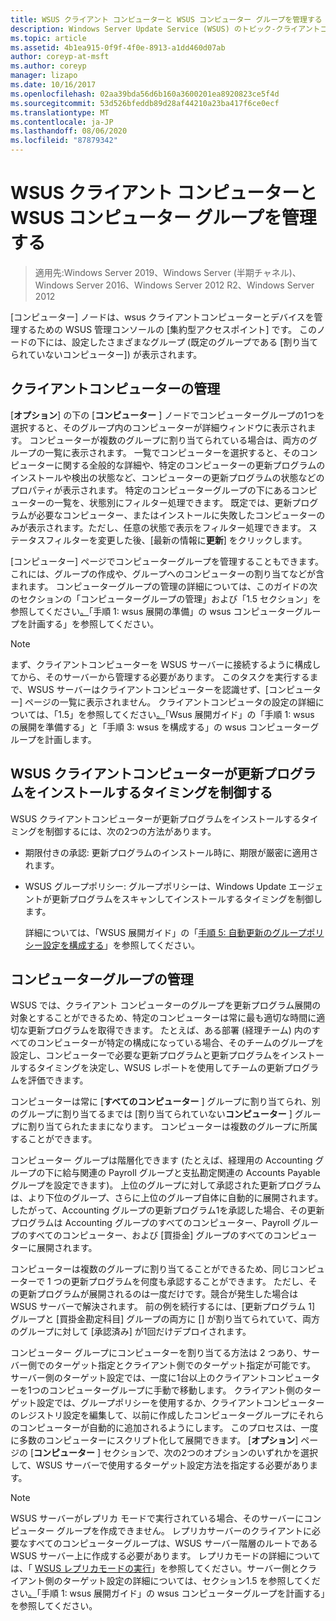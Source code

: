 ```yaml
---
title: WSUS クライアント コンピューターと WSUS コンピューター グループを管理する
description: Windows Server Update Service (WSUS) のトピック-クライアントコンピューターとグループを管理する方法
ms.topic: article
ms.assetid: 4b1ea915-0f9f-4f0e-8913-a1dd460d07ab
author: coreyp-at-msft
ms.author: coreyp
manager: lizapo
ms.date: 10/16/2017
ms.openlocfilehash: 02aa39bda56d6b160a3600201ea8920823ce5f4d
ms.sourcegitcommit: 53d526bfeddb89d28af44210a23ba417f6ce0ecf
ms.translationtype: MT
ms.contentlocale: ja-JP
ms.lasthandoff: 08/06/2020
ms.locfileid: "87879342"
---
```

# <a name="managing-wsus-client-computers-and-wsus-computer-groups"></a>WSUS クライアント コンピューターと WSUS コンピューター グループを管理する

>適用先:Windows Server 2019、Windows Server (半期チャネル)、Windows Server 2016、Windows Server 2012 R2、Windows Server 2012

[コンピューター] ノードは、wsus クライアントコンピューターとデバイスを管理するための WSUS 管理コンソールの [集約型アクセスポイント] です。 このノードの下には、設定したさまざまなグループ (既定のグループである [割り当てられていないコンピューター]) が表示されます。

## <a name="managing-client-computers"></a>クライアントコンピューターの管理
[**オプション**] の下の [**コンピューター** ] ノードでコンピューターグループの1つを選択すると、そのグループ内のコンピューターが詳細ウィンドウに表示されます。 コンピューターが複数のグループに割り当てられている場合は、両方のグループの一覧に表示されます。 一覧でコンピューターを選択すると、そのコンピューターに関する全般的な詳細や、特定のコンピューターの更新プログラムのインストールや検出の状態など、コンピューターの更新プログラムの状態などのプロパティが表示されます。 特定のコンピューターグループの下にあるコンピューターの一覧を、状態別にフィルター処理できます。 既定では、更新プログラムが必要なコンピューター、またはインストールに失敗したコンピューターのみが表示されます。ただし、任意の状態で表示をフィルター処理できます。 ステータスフィルターを変更した後、[最新の情報に**更新**] をクリックします。

[コンピューター] ページでコンピューターグループを管理することもできます。これには、グループの作成や、グループへのコンピューターの割り当てなどが含まれます。 コンピューターグループの管理の詳細については、このガイドの次のセクションの「コンピューターグループの管理」および「1.5 セクション」を参照してください[。](../plan/plan-your-wsus-deployment.md#15-plan-wsus-computer-groups)「手順 1: wsus 展開の準備」の wsus コンピューターグループを計画する」を参照してください。

> [!NOTE]
> まず、クライアントコンピューターを WSUS サーバーに接続するように構成してから、そのサーバーから管理する必要があります。 このタスクを実行するまで、WSUS サーバーはクライアントコンピューターを認識せず、[コンピューター] ページの一覧に表示されません。 クライアントコンピュータの設定の詳細については、「1.5」を参照してください[。](../plan/plan-your-wsus-deployment.md#15-plan-wsus-computer-groups)「Wsus 展開ガイド」の「手順 1: wsus の展開を準備する」と「手順 3: wsus を構成する」の wsus コンピューターグループを計画します。

## <a name="controlling-when-wsus-client-computers-install-updates"></a>WSUS クライアントコンピューターが更新プログラムをインストールするタイミングを制御する
WSUS クライアントコンピューターが更新プログラムをインストールするタイミングを制御するには、次の2つの方法があります。

-   期限付きの承認: 更新プログラムのインストール時に、期限が厳密に適用されます。

-   WSUS グループポリシー: グループポリシーは、Windows Update エージェントが更新プログラムをスキャンしてインストールするタイミングを制御します。

    詳細については、「WSUS 展開ガイド」の「[手順 5: 自動更新のグループポリシー設定を構成する](../deploy/4-configure-group-policy-settings-for-automatic-updates.md)」を参照してください。

## <a name="managing-computer-groups"></a>コンピューターグループの管理
WSUS では、クライアント コンピューターのグループを更新プログラム展開の対象とすることができるため、特定のコンピューターは常に最も適切な時間に適切な更新プログラムを取得できます。 たとえば、ある部署 (経理チーム) 内のすべてのコンピューターが特定の構成になっている場合、そのチームのグループを設定し、コンピューターで必要な更新プログラムと更新プログラムをインストールするタイミングを決定し、WSUS レポートを使用してチームの更新プログラムを評価できます。

コンピューターは常に [**すべてのコンピューター** ] グループに割り当てられ、別のグループに割り当てるまでは [割り当てられていない**コンピューター** ] グループに割り当てられたままになります。 コンピューターは複数のグループに所属することができます。

コンピューター グループは階層化できます (たとえば、経理用の Accounting グループの下に給与関連の Payroll グループと支払勘定関連の Accounts Payable グループを設定できます)。 上位のグループに対して承認された更新プログラムは、より下位のグループ、さらに上位のグループ自体に自動的に展開されます。 したがって、Accounting グループの更新プログラム1を承認した場合、その更新プログラムは Accounting グループのすべてのコンピューター、Payroll グループのすべてのコンピューター、および [買掛金] グループのすべてのコンピューターに展開されます。

コンピューターは複数のグループに割り当てることができるため、同じコンピューターで 1 つの更新プログラムを何度も承認することができます。 ただし、その更新プログラムが展開されるのは一度だけです。競合が発生した場合は WSUS サーバーで解決されます。 前の例を続行するには、[更新プログラム 1] グループと [買掛金勘定科目] グループの両方に [] が割り当てられていて、両方のグループに対して [承認済み] が1回だけデプロイされます。

コンピューター グループにコンピューターを割り当てる方法は 2 つあり、サーバー側でのターゲット指定とクライアント側でのターゲット指定が可能です。 サーバー側のターゲット設定では、一度に1台以上のクライアントコンピューターを1つのコンピューターグループに手動で移動します。 クライアント側のターゲット設定では、グループポリシーを使用するか、クライアントコンピューターのレジストリ設定を編集して、以前に作成したコンピューターグループにそれらのコンピューターが自動的に追加されるようにします。 このプロセスは、一度に多数のコンピューターにスクリプト化して展開できます。 [**オプション**] ページの [**コンピューター** ] セクションで、次の2つのオプションのいずれかを選択して、WSUS サーバーで使用するターゲット設定方法を指定する必要があります。

> [!NOTE]
> WSUS サーバーがレプリカ モードで実行されている場合、そのサーバーにコンピューター グループを作成できません。 レプリカサーバーのクライアントに必要なすべてのコンピューターグループは、WSUS サーバー階層のルートである WSUS サーバー上に作成する必要があります。 レプリカモードの詳細については、「 [WSUS レプリカモードの実行](running-wsus-replica-mode.md)」を参照してください。サーバー側とクライアント側のターゲット設定の詳細については、セクション1.5 を参照してください[。](../plan/plan-your-wsus-deployment.md#15-plan-wsus-computer-groups)「手順 1: wsus 展開ガイド」の wsus コンピューターグループを計画する」を参照してください。



